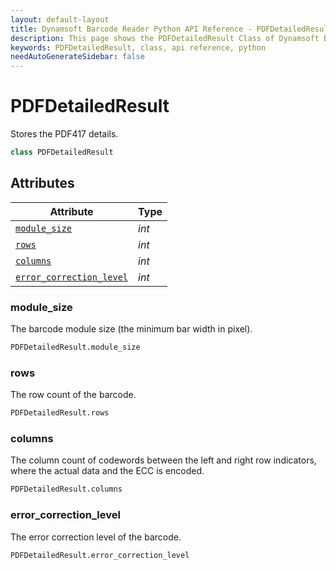 ```yaml
---
layout: default-layout
title: Dynamsoft Barcode Reader Python API Reference - PDFDetailedResult Class
description: This page shows the PDFDetailedResult Class of Dynamsoft Barcode Reader for Python SDK.
keywords: PDFDetailedResult, class, api reference, python
needAutoGenerateSidebar: false
---
```



# PDFDetailedResult
Stores the PDF417 details.

```python
class PDFDetailedResult
```  

## Attributes
  
| Attribute | Type |
|---------- | ---- |
| [`module_size`](#module_size) | *int* |
| [`rows`](#rows) | *int* |
| [`columns`](#columns) | *int* |
| [`error_correction_level`](#error_correction_level) | *int* |


### module_size
The barcode module size (the minimum bar width in pixel).

```python
PDFDetailedResult.module_size
```

### rows
The row count of the barcode.

```python
PDFDetailedResult.rows
```

### columns
The column count of codewords between the left and right row indicators, where the actual data and the ECC is encoded.


```python
PDFDetailedResult.columns
```

### error_correction_level
The error correction level of the barcode.

```python
PDFDetailedResult.error_correction_level
```
